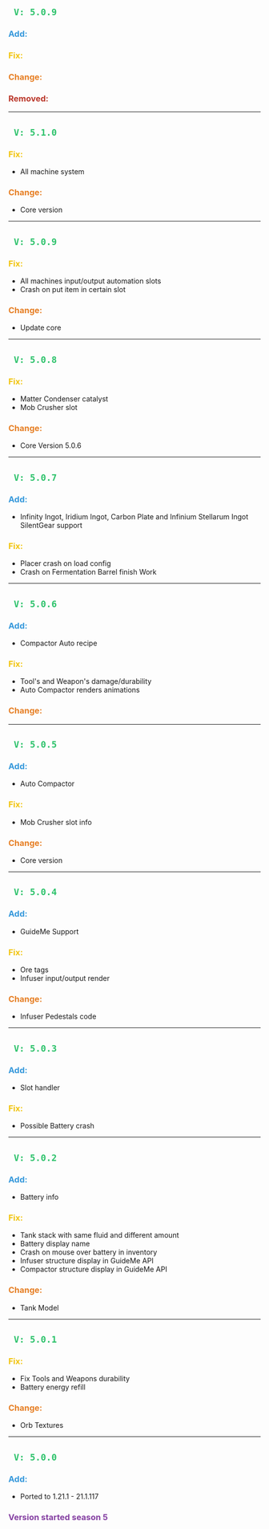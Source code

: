 ## <span style="color:#2DC26B;">` V: 5.0.9`</span>
### <span style="color:#3598DB;"> **Add**:</span>
### <span style="color:#F1C40F;"> **Fix**:</span>
### <span style="color:#E67E23;"> **Change**:</span>
### <span style="color:#BA372A;"> **Removed**:</span>

---

## <span style="color:#2DC26B;">` V: 5.1.0`</span>
### <span style="color:#F1C40F;"> **Fix**:</span>
- All machine system
### <span style="color:#E67E23;"> **Change**:</span>
- Core version

---

## <span style="color:#2DC26B;">` V: 5.0.9`</span>
### <span style="color:#F1C40F;"> **Fix**:</span>
- All machines input/output automation slots
- Crash on put item in certain slot
### <span style="color:#E67E23;"> **Change**:</span>
- Update core

---

## <span style="color:#2DC26B;">` V: 5.0.8`</span>
### <span style="color:#F1C40F;"> **Fix**:</span>
- Matter Condenser catalyst
- Mob Crusher slot
### <span style="color:#E67E23;"> **Change**:</span>
- Core Version 5.0.6

---

## <span style="color:#2DC26B;">` V: 5.0.7`</span>
### <span style="color:#3598DB;"> **Add**:</span>
- Infinity Ingot, Iridium Ingot, Carbon Plate and Infinium Stellarum Ingot SilentGear support
### <span style="color:#F1C40F;"> **Fix**:</span>
- Placer crash on load config
- Crash on Fermentation Barrel finish Work

---

## <span style="color:#2DC26B;">` V: 5.0.6`</span>
### <span style="color:#3598DB;"> **Add**:</span>
- Compactor Auto recipe
### <span style="color:#F1C40F;"> **Fix**:</span>
- Tool's and Weapon's damage/durability
- Auto Compactor renders animations
### <span style="color:#E67E23;"> **Change**:</span>

---

## <span style="color:#2DC26B;">` V: 5.0.5`</span>
### <span style="color:#3598DB;"> **Add**:</span>
- Auto Compactor
### <span style="color:#F1C40F;"> **Fix**:</span>
- Mob Crusher slot info
### <span style="color:#E67E23;"> **Change**:</span>
- Core version

---

## <span style="color:#2DC26B;">` V: 5.0.4`</span>
### <span style="color:#3598DB;"> **Add**:</span>
- GuideMe Support
### <span style="color:#F1C40F;"> **Fix**:</span>
- Ore tags
- Infuser input/output render
### <span style="color:#E67E23;"> **Change**:</span>
- Infuser Pedestals code

---

## <span style="color:#2DC26B;">` V: 5.0.3`</span>
### <span style="color:#3598DB;"> **Add**:</span>
- Slot handler
### <span style="color:#F1C40F;"> **Fix**:</span>
- Possible Battery crash

---

## <span style="color:#2DC26B;">` V: 5.0.2`</span>
### <span style="color:#3598DB;"> **Add**:</span>
- Battery info
### <span style="color:#F1C40F;"> **Fix**:</span>
- Tank stack with same fluid and different amount
- Battery display name
- Crash on mouse over battery in inventory
- Infuser structure display in GuideMe API
- Compactor structure display in GuideMe API
### <span style="color:#E67E23;"> **Change**:</span>
- Tank Model

---

## <span style="color:#2DC26B;">` V: 5.0.1`</span>
### <span style="color:#F1C40F;"> **Fix**:</span>
- Fix Tools and Weapons durability
- Battery energy refill
### <span style="color:#E67E23;"> **Change**:</span>
- Orb Textures

---

## <span style="color:#2DC26B;">` V: 5.0.0`</span>
### <span style="color:#3598DB;"> **Add**:</span>
- Ported to 1.21.1 - 21.1.117

### <span style="color:#843FA1;"> **Version started season 5**</span>
